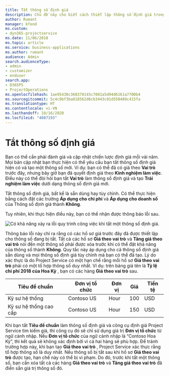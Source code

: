 ```yaml
---
title: Tắt thông số định giá
description: Chủ đề này cho biết cách thiết lập thông số định giá trong giải pháp Project Service.
author: Rumant
manager: kfend
ms.custom:
- dyn365-projectservice
ms.date: 11/06/2018
ms.topic: article
ms.service: business-applications
ms.author: rumant
audience: Admin
search.audienceType:
- admin
- customizer
- enduser
search.app:
- D365PS
- ProjectOperations
ms.openlocfilehash: 1ae95430c368370145c7081a5d94d6161a7700b4
ms.sourcegitcommit: 5c4c9bf3ba018562d6cb3443c01d550489c415fa
ms.translationtype: HT
ms.contentlocale: vi-VN
ms.lasthandoff: 10/16/2020
ms.locfileid: "4087193"
---
```

# <a name="turn-off-a-pricing-dimension"></a>Tắt thông số định giá

Bạn có thể cần phải đánh giá và cập nhật chiến lược định giá mỗi vài năm. Mọi bản cập nhật bạn thực hiện có thể yêu cầu bạn tắt thông số định giá hiện có và tạo một thông số mới. Ví dụ: bạn có thể đã có giá theo **Vai trò** trước đây, nhưng bây giờ bạn đã quyết định giá theo **Kinh nghiệm làm việc**. Điều này có thể đòi hỏi bạn tắt **Vai trò** làm thông số định giá và tạo **Trải nghiệm làm việc** dưới dạng thông số định giá mới. 

Tắt thông số định giá, bất kể là sẵn dùng hay tùy chỉnh. Có thể thực hiện bằng cách đặt các trường **Áp dụng cho chi phí** và **Áp dụng cho doanh số** của Thông số định giá thành **Không**.

Tuy nhiên, khi thực hiện điều này, bạn có thể nhận được thông báo lỗi sau.

![Có khả năng xảy ra lỗi quy trình công việc khi tắt một thông số định giá.](media/Business-Process-Error.png)


Thông báo lỗi này chỉ ra rằng có các hồ sơ giá trước đây đã được thiết lập cho thông số đang bị tắt. Tất cả các hồ sơ **Giá theo vai trò** và **Tăng giá theo vai trò** nói đến một thông số phải được xóa trước khi có thể đặt khả năng của thông số thành **Không**. Quy tắc này áp dụng cho cả thông số định giá sẵn dùng và mọi thông số định giá tùy chỉnh mà bạn có thể đã tạo. Lý do xác thực là do Project Service có một hạn chế rằng mỗi hồ sơ **Giá theo vai trò** phải có một tổ hợp thông số duy nhất. Ví dụ: trên bảng giá tên là **Tỷ lệ chi phí 2018 của Hoa Kỳ** , bạn có các hàng **Giá theo vai trò** sau. 

| Tiêu đề chuẩn         | Đơn vị tổ chức    |Đơn vị   |Giá  |Tiền tệ  |
| -----------------------|-------------|-------|-------|----------|
| Kỹ sư hệ thống|Contoso US|Hour| 100|USD|
| Kỹ sư hệ thống cao cấp|Contoso US|Hour| 150| USD|


Khi bạn tắt **Tiêu đề chuẩn** làm thông số định giá và công cụ định giá Project Service tìm kiếm giá, thì công cụ đó sẽ chỉ sử dụng giá trị **Đơn vị tổ chức** từ ngữ cảnh nhập. Nếu **Đơn vị tổ chức** của ngữ cảnh nhập là “Contoso Hoa Kỳ”, thì kết quả sẽ không xác định bởi vì cả hai hàng sẽ phù hợp. Để tránh trường hợp này, khi bạn tạo **Giá theo vai trò** , Project Service xác thực rằng tổ hợp thông số là duy nhất. Nếu thông số bị tắt sau khi hồ sơ **Giá theo vai trò** được tạo, hạn chế này có thể bị vi phạm. Do đó, trước khi tắt một thông số, bạn cần xóa tất cả các hàng **Giá theo vai trò** và **Tăng giá theo vai trò** đã điền sẵn giá trị thông số đó.

